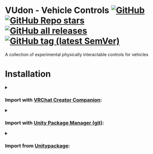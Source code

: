 <div>

# VUdon - Vehicle Controls [![GitHub](https://img.shields.io/github/license/Varneon/VUdon-VehicleControls?color=blue&label=License&style=flat)](https://github.com/Varneon/VUdon-VehicleControls/blob/main/LICENSE) [![GitHub Repo stars](https://img.shields.io/github/stars/Varneon/VUdon-VehicleControls?style=flat&label=Stars)](https://github.com/Varneon/VUdon-VehicleControls/stargazers) [![GitHub all releases](https://img.shields.io/github/downloads/Varneon/VUdon-VehicleControls/total?color=blue&label=Downloads&style=flat)](https://github.com/Varneon/VUdon-VehicleControls/releases) [![GitHub tag (latest SemVer)](https://img.shields.io/github/v/tag/Varneon/VUdon-VehicleControls?color=blue&label=Release&sort=semver&style=flat)](https://github.com/Varneon/VUdon-VehicleControls/releases/latest)

</div>

A collection of experimental physically interactable controls for vehicles

# Installation

<details><summary>

### Import with [VRChat Creator Companion](https://vcc.docs.vrchat.com/vpm/packages#user-packages):</summary>

> 1. Download `com.varneon.vudon.vehicle-controls.zip` from [here](https://github.com/Varneon/VUdon-VehicleControls/archive/refs/heads/main.zip)
> 2. Unpack the .zip somewhere
> 3. In VRChat Creator Companion, navigate to `Settings` > `User Packages` > `Add`
> 4. Navigate to the unpacked folder, `com.varneon.vudon.vehicle-controls` and click `Select Folder`
> 5. `VUdon - Vehicle Controls` should now be visible under `Local User Packages` in the project view in VRChat Creator Companion
> 6. Click `Add`

</details><details><summary>

### Import with [Unity Package Manager (git)](https://docs.unity3d.com/2019.4/Documentation/Manual/upm-ui-giturl.html):</summary>

> 1. In the Unity toolbar, select `Window` > `Package Manager` > `[+]` > `Add package from git URL...` 
> 2. Paste the following link: `https://github.com/Varneon/VUdon-VehicleControls.git?path=/Packages/com.varneon.vudon.vehicle-controls`

</details><details><summary>

### Import from [Unitypackage](https://docs.unity3d.com/2019.4/Documentation/Manual/AssetPackagesImport.html):</summary>

> 1. Download latest `VUdon - Vehicle Controls` from [here](https://github.com/Varneon/VUdon-VehicleControls/releases/latest)
> 2. Import the downloaded .unitypackage into your Unity project

</details>
